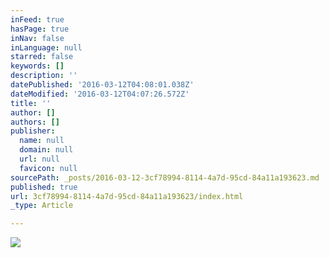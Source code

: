 ```yaml
---
inFeed: true
hasPage: true
inNav: false
inLanguage: null
starred: false
keywords: []
description: ''
datePublished: '2016-03-12T04:08:01.038Z'
dateModified: '2016-03-12T04:07:26.572Z'
title: ''
author: []
authors: []
publisher:
  name: null
  domain: null
  url: null
  favicon: null
sourcePath: _posts/2016-03-12-3cf78994-8114-4a7d-95cd-84a11a193623.md
published: true
url: 3cf78994-8114-4a7d-95cd-84a11a193623/index.html
_type: Article

---
```

![](https://the-grid-user-content.s3-us-west-2.amazonaws.com/0c6e6fbb-9a03-4ace-88d5-ecbbdef1dfe3.png)